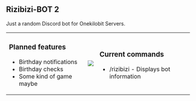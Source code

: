 ## Rizibizi-BOT 2
Just a random Discord bot for Onekilobit Servers.

<table border="0">
 <tr>
    <td>
      <h3>Planned features</h3>
        <ul>
          <li>Birthday notifications</li>
          <li>Birthday checks</li>
          <li>Some kind of game maybe</li>
         </ul>
   </td>
   <td><img src="https://www.onekilobit.eu/media/rizibizi/pot-lid.gif"></td>
   <td>
      <h3>Current commands</h3>
        <ul>
          <li>/rizibizi    -    Displays bot information</li>
        </ul>
   </td>
 </tr>
</table>

